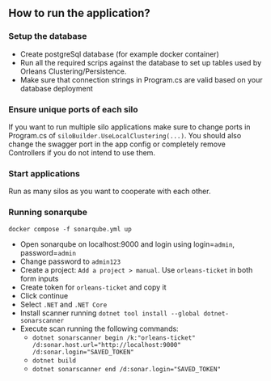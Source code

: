 ## How to run the application?
### Setup the database
- Create postgreSql database (for example docker container)
- Run all the required scrips against the database to set up tables used by Orleans Clustering/Persistence.
- Make sure that connection strings in Program.cs are valid based on your database deployment

### Ensure unique ports of each silo
If you want to run multiple silo applications make sure to change ports in Program.cs of `siloBuilder.UseLocalClustering(...)`.
You should also change the swagger port in the app config or completely remove Controllers if you do not intend to use them.

### Start applications
Run as many silos as you want to cooperate with each other.

### Running sonarqube
`docker compose -f sonarqube.yml up `

- Open sonarqube on localhost:9000 and login using login=`admin`, password=`admin`
- Change password to `admin123`
- Create a project: `Add a project > manual`. Use `orleans-ticket` in both form inputs
- Create token for `orleans-ticket` and copy it
- Click continue
- Select `.NET` and `.NET Core`
- Install scanner running `dotnet tool install --global dotnet-sonarscanner`
- Execute scan running the following commands:
  - `dotnet sonarscanner begin /k:"orleans-ticket" /d:sonar.host.url="http://localhost:9000"  /d:sonar.login="SAVED_TOKEN"`
  - `dotnet build`
  - `dotnet sonarscanner end /d:sonar.login="SAVED_TOKEN"`